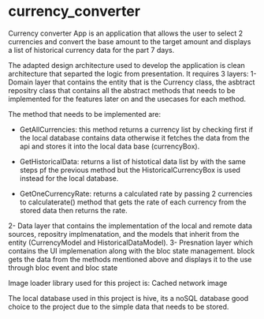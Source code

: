 # currency_converter

Currency converter App is an application that allows the user to select 2 currencies and convert the base amount to the target amount and displays a list of historical currency data for the part 7 days.


The adapted design architecture used to develop the application is clean architecture that separted the logic from presentation.
It requires 3 layers: 
1- Domain layer that contains the entity that is the Currency class, the asbtract repositry class that contains all the abstract methods that needs to be implemented for the features later on and the usecases for each method.

The method that needs to be implemented are: 
- GetAllCurrencies: this method returns a currency list by checking first if the local database contains data otherwise it fetches the data from the api and stores it into the local data base (currencyBox).

- GetHistoricalData: returns a list of histotical data list by with the same steps pf the previous method but the HistoricalCurrencyBox is used instead for the local database.

- GetOneCurrencyRate: returns a calculated rate by passing 2 currencies to calculaterate() method that gets the rate of each currency from the stored data then returns the rate.

2- Data layer that contains the implementation of the local and remote data sources, repositry implmenatation, and the models that inherit from the entity (CurrencyModel and HistoricalDataModel).
3- Presnation layer which contains the UI implemenation along with the bloc state management. 
 block gets the data from the methods mentioned above and displays it to the use through bloc event and bloc state

Image loader library used for this project is: Cached network image


The local database used in this project is hive, its a noSQL database good choice to the project due to the simple data that needs to be stored.

